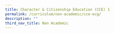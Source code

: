 ```yaml
---
title: Character & Citizenship Education (CCE) 1
permalink: /curriculum/non-academic/cce-ecg/
description: ""
third_nav_title: Non Academic
---
```








